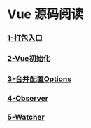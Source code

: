 # Vue 源码阅读

### [1-打包入口](https://github.com/Luoyuda/readVue/tree/main/1-%E6%89%93%E5%8C%85%E7%9B%B8%E5%85%B3)

### [2-Vue初始化](https://github.com/Luoyuda/readVue/tree/main/2-Vue%E5%88%9D%E5%A7%8B%E5%8C%96)

### [3-合并配置Options](https://github.com/Luoyuda/readVue/tree/main/3-%E5%90%88%E5%B9%B6%E9%85%8D%E7%BD%AEoptions)

### [4-Observer](https://github.com/Luoyuda/readVue/tree/main/4-Observer)

### [5-Watcher](https://github.com/Luoyuda/readVue/tree/main/5-Watcher)
